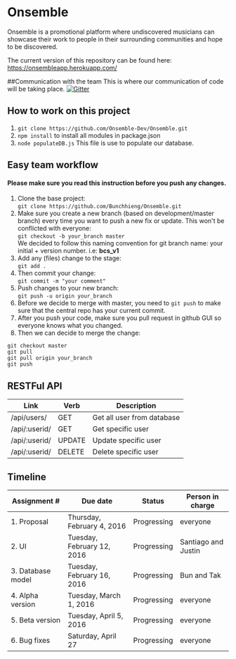 # Onsemble
Onsemble is a promotional platform where undiscovered musicians can showcase their work to people in their surrounding communities and hope to be discovered.

The current version of this repository can be found here:
https://onsembleapp.herokuapp.com/

##Communication with the team
This is where our communication of code will be taking place.
[![Gitter](https://badges.gitter.im/Bunchhieng/Onsemble.svg)](https://gitter.im/Bunchhieng/Onsemble?utm_source=badge&utm_medium=badge&utm_campaign=pr-badge)

## How to work on this project
1. `git clone https://github.com/Onsemble-Dev/Onsemble.git`
2. `npm install` to install all modules in package.json
3. `node populateDB.js` This file is use to populate our database.


## Easy team workflow
#### **Please make sure you read this instruction before you push any changes.**
1. Clone the base project:             
`git clone https://github.com/Bunchhieng/Onsemble.git`
2. Make sure you create a new branch (based on development/master branch) every time you want to push a new fix or update. This won't be conflicted with everyone:                       
`git checkout -b your_branch master`                            
We decided to follow this naming convention for git branch name: your initial + version number. i.e: **bcs_v1**
3. Add any (files) change to the stage:                   
`git add .`
4. Then commit your change:                    
`git commit -m "your comment"`
5. Push changes to your new branch:                     
`git push -u origin your_branch`
6. Before we decide to merge with master, you need to `git push` to make sure that the central repo has your current commit.
7. After you push your code, make sure you pull request in github GUI so everyone knows what you changed.
8. Then we can decide to merge the change:
```
git checkout master
git pull
git pull origin your_branch
git push
```
## RESTFul API
| Link | Verb | Description |       
| ------------ | ------------- | ------------- |     
/api/users/ | GET | Get all user from database |     
/api/:userid/ | GET | Get specific user     
/api/:userid/ | UPDATE | Update specific user   
/api/:userid/ | DELETE | Delete specific user

## Timeline
Assignment # | Due date | Status | Person in charge
------------ | ------------- | ------------- | -------------
1. Proposal | Thursday, February 4, 2016 | Progressing | everyone
2. UI | Tuesday, February 12, 2016 | Progressing | Santiago and Justin
3. Database model | Tuesday, February 16, 2016| Progressing | Bun and Tak
4. Alpha version | Tuesday, March 1, 2016 | Progressing | everyone
5. Beta version | Tuesday, April 5, 2016 | Progressing | everyone
6. Bug fixes | Saturday, April 27| Progressing | everyone
